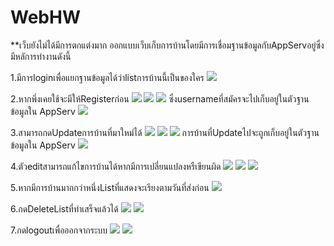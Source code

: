 # WebHW
**เว็บยังไม่ได้มีการตกแต่งมาก
ออกแบบเว็บเก็บการบ้านโดยมีการเชื่อมฐานข้อมูลกับAppServอยู่ซึ่งมีหลัการทำงานดังนี้

1.มีการloginเพื่อแยกฐานข้อมูลได้ว่าlistการบ้านนี้เป็นของใคร
<img src="https://user-images.githubusercontent.com/50855686/91655284-a8433100-ead9-11ea-8ca9-9bddbe72e8e8.png">

2.หากพึ่งเคยใช้จะมีให้Registerก่อน
<img src="https://user-images.githubusercontent.com/50855686/91655288-aa0cf480-ead9-11ea-8d29-8901f2fd8e4d.png">
<img src="https://user-images.githubusercontent.com/50855686/91655285-a8dbc780-ead9-11ea-95eb-b80c739b659d.png">
<img src="https://user-images.githubusercontent.com/50855686/91655275-a5484080-ead9-11ea-9508-557b051d0148.png">
ซึ่งusernameที่สมัครจะไปเก็บอยู่ในตัวฐานข้อมูลใน AppServ
<img src="https://user-images.githubusercontent.com/50855686/91655272-a2e5e680-ead9-11ea-9f1f-90b300900a82.png">

3.สามารถกดUpdateการบ้านที่มาใหม่ได้
<img src="https://user-images.githubusercontent.com/50855686/91655598-f0fbe980-eadb-11ea-895c-5d62b380c494.png">
<img src="https://user-images.githubusercontent.com/50855686/91655289-aa0cf480-ead9-11ea-9460-6ed8c8d11f2b.png">
<img src="https://user-images.githubusercontent.com/50855686/91655276-a5e0d700-ead9-11ea-8dd7-cdd1faa79ec7.png">
การบ้านที่Updateไปจะถูกเก็บอยู่ในตัวฐานข้อมูลใน AppServ
<img src="https://user-images.githubusercontent.com/50855686/91655273-a4afaa00-ead9-11ea-84ad-74f5d5130128.png">

4.ตัวeditสามารถแก้ไขการบ้านได้หากมีการเปลี่ยนแปลงหรืเขียนผิด
<img src="https://user-images.githubusercontent.com/50855686/91655278-a5e0d700-ead9-11ea-971a-6dc7689cc6a8.png">
<img src="https://user-images.githubusercontent.com/50855686/91655274-a4afaa00-ead9-11ea-8476-7fd8266b740f.png">
<img src="https://user-images.githubusercontent.com/50855686/91655279-a6796d80-ead9-11ea-99e6-133770142419.png">

5.หากมีการบ้านมากกว่าหนึ่งListที่แสดงจะเรียงตามวันที่ส่งก่อน
<img src="https://user-images.githubusercontent.com/50855686/91655286-a8dbc780-ead9-11ea-873b-9c6f7d5458b3.png">

6.กดDeleteListที่ทำเสร็จแล้วได้
<img src="https://user-images.githubusercontent.com/50855686/91655280-a7120400-ead9-11ea-8d73-7195bd4d71f4.png">
<img src="https://user-images.githubusercontent.com/50855686/91655281-a7aa9a80-ead9-11ea-8536-805f0b004610.png">

7.กดlogoutเพื่อออกจากระบบ
<img src="https://user-images.githubusercontent.com/50855686/91655282-a7aa9a80-ead9-11ea-99ef-c9ad6ab995da.png">
<img src="https://user-images.githubusercontent.com/50855686/91655284-a8433100-ead9-11ea-8ca9-9bddbe72e8e8.png">
